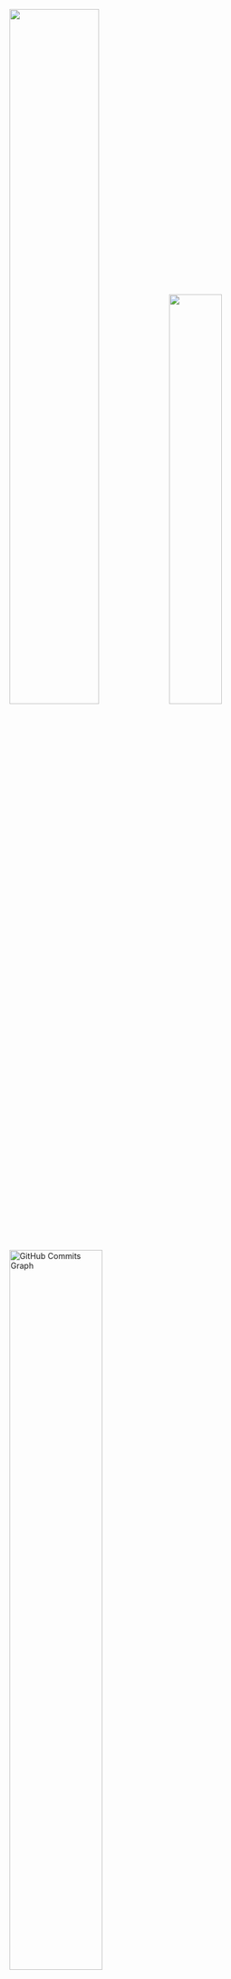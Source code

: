 <p align="left">
<img width="56%" src="https://github-readme-stats.vercel.app/api?username=renancavalcantercb&hide=contribs,prs&count_private=true&include_all_commits=true&show_icons=true&theme=tokyonight&icon_color=DAD3AF&hide_border=true&border_radius=15&bg_color=0d1117"/><img width="43%" src="https://github-readme-stats.vercel.app/api/top-langs?username=renancavalcantercb&hide=c%23,scss&count_private=true&include_all_commits=true&show_icons=true&theme=tokyonight&icon_color=DAD3AF&layout=compact&hide_border=true&border_radius=15&bg_color=0d1117"/><img width="57%" src="https://activity-graph.herokuapp.com/graph?username=renancavalcantercb&theme=tokyo-night&icon_color=DAD3AF&hide_border=true&border_radius=15&bg_color=0d1117&point=black" alt="GitHub Commits Graph"/>
</p>

## about.me
<p align="justify">
  I am a physics student exploring the world of data science, back-end and RPA with Python.
  
  - 🔭 I'm currently working as Business Intelligence Developer at [Looqbox](https://www.looqbox.com/)
  - 🌱 I'm currently studying Flask and practicing Python some libraries (OpenCV, PyAutoGUI and BotCity).
  - 🤝 I'm looking for opportunities to collaborate with Back-end projects or maybe develop bots for MMO games xD 
</p>

 

## techs && skills
<p align="justify">
 <img alt="Python" src="https://img.shields.io/badge/Python-%230d1117?style=for-the-badge&logo=python&logoColor=white"/>
 <img alt="Pandas" src="https://img.shields.io/badge/Pandas-%230d1117?style=for-the-badge&logo=pandas&logoColor=white"/>
 <img alt="OpenCV" src="https://img.shields.io/badge/OpenCV-%230d1117?style=for-the-badge&logo=OpenCV&logoColor=white"/>
 <img alt="Flask" src="https://img.shields.io/badge/Flask-%230d1117?style=for-the-badge&logo=flask&logoColor=white"/>
 <img alt="Insomnia" src="https://img.shields.io/badge/Insomnia-%230d1117?style=for-the-badge&logo=Insomnia&logoColor=white"/>
 <img alt="MySQL" src="https://img.shields.io/badge/MySQL-%230d1117?style=for-the-badge&logo=mysql&logoColor=white"/>
 <img alt="SQL Server" src="https://img.shields.io/badge/Microsoft_SQL_Server-%230d1117?style=for-the-badge&logo=microsoft-sql-server&logoColor=white"/>
 <img alt="MongoDB" src="https://img.shields.io/badge/MongoDB-%230d1117?style=for-the-badge&logo=mongodb&logoColor=white"/>
 <img alt="Heroku" src="https://img.shields.io/badge/Heroku-%230d1117?style=for-the-badge&logo=heroku&logoColor=white"/>
 <img alt="Git" src="https://img.shields.io/badge/GIT-%230d1117?style=for-the-badge&logo=git&logoColor=white"/>
 <img alt="Linux" src="https://img.shields.io/badge/Linux-%230d1117?style=for-the-badge&logo=linux&logoColor=white"/>
 <img alt="HTML5" src="https://img.shields.io/badge/HTML5-%230d1117?style=for-the-badge&logo=html5&logoColor=white"/>
 <img alt="CSS3" src="https://img.shields.io/badge/CSS3-%230d1117?style=for-the-badge&logo=css3&logoColor=white"/>
</p>
 
## social && contact
<p align="justify">
<a href="https://www.linkedin.com/in/renancavalcantercb"><img src="https://img.shields.io/badge/linkedin-%230d1117.svg?style=for-the-badge&logo=linkedin&logoColor=white"/></a>
<a href="https://mail.proton.me/u/0/renancavalcantercb@protonmail.com"><img src="https://img.shields.io/badge/ProtonMail-%230d1117?style=for-the-badge&logo=protonmail&logoColor=white"/></a>
</p>
